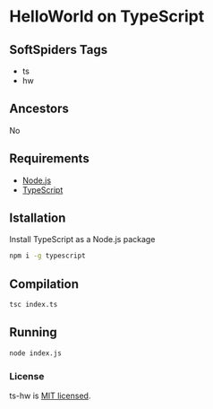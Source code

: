 # HelloWorld on TypeScript

## SoftSpiders Tags

* ts
* hw

## Ancestors

No

## Requirements

* [Node.js](https://nodejs.org/en/download/package-manager/)
* [TypeScript](https://www.typescriptlang.org/)

## Istallation

Install TypeScript as a Node.js package

```sh
npm i -g typescript
```

## Compilation

```sh
tsc index.ts
```

## Running

```sh
node index.js
```

### License

ts-hw is [MIT licensed](./LICENSE).
